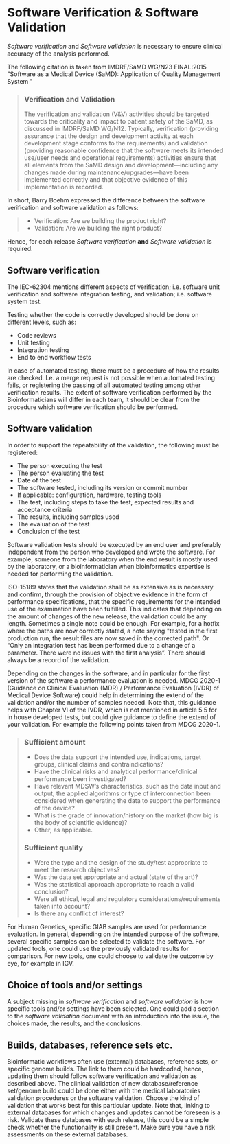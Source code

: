 # Software Verification & Software Validation

_Software verification_ and _Software validation_ is necessary to ensure clinical accuracy of the analysis performed.

The following citation is taken from IMDRF/SaMD WG/N23 FINAL:2015 "Software as a Medical Device (SaMD): Application of Quality Management System "

> ### Verification and Validation
>
> The verification and validation (V&V) activities should be targeted towards the criticality and impact to patient safety of the SaMD, as discussed in IMDRF/SaMD WG/N12.
> Typically, verification (providing assurance that the design and development activity at each development stage conforms to the requirements) and validation
> (providing reasonable confidence that the software meets its intended use/user needs and operational requirements) activities ensure that all elements from the SaMD design
> and development—including any changes made during maintenance/upgrades—have been implemented correctly and that objective evidence of this implementation is recorded.

In short, Barry Boehm expressed the difference between the software verification and software validation as follows:

> -   Verification: Are we building the product right?
> -   Validation: Are we building the right product?

Hence, for each release _Software verification_ **and** _Software validation_ is required.

## Software verification

The IEC-62304 mentions different aspects of verification; i.e. software unit verification and software integration testing, and validation; i.e. software system test.

Testing whether the code is correctly developed should be done on different levels, such as:

-   Code reviews
-   Unit testing
-   Integration testing
-   End to end workflow tests

In case of automated testing, there must be a procedure of how the results are checked. I.e. a merge request is not possible when automated testing fails, or registering the passing of all automated testing among other verification results. The extent of software verification performed by the Bioinformaticians will differ in each team, it should be clear from the procedure which software verification should be performed.

## Software validation

In order to support the repeatability of the validation, the following must be registered:

-   The person executing the test
-   The person evaluating the test
-   Date of the test
-   The software tested, including its version or commit number
-   If applicable: configuration, hardware, testing tools
-   The test, including steps to take the test, expected results and acceptance criteria
-   The results, including samples used
-   The evaluation of the test
-   Conclusion of the test

Software validation tests should be executed by an end user and preferably independent from the person who developed and wrote the software. For example, someone from the laboratory when the end result is mostly used by the laboratory, or a bioinformatician when bioinformatics expertise is needed for performing the validation.

ISO-15189 states that the validation shall be as extensive as is necessary and confirm, through the provision of objective evidence in the form of performance specifications, that the specific requirements for the intended use of the examination have been fulfilled. This indicates that depending on the amount of changes of the new release, the validation could be any length. Sometimes a single note could be enough. For example, for a hotfix where the paths are now correctly stated, a note saying "tested in the first production run, the result files are now saved in the corrected path". Or “Only an integration test has been performed due to a change of a parameter. There were no issues with the first analysis”. There should always be a record of the validation.

Depending on the changes in the software, and in particular for the first version of the software a performance evaluation is needed. MDCG 2020-1 (Guidance on Clinical Evaluation (MDR) / Performance Evaluation (IVDR) of Medical Device Software) could help in determining the extend of the validation and/or the number of samples needed. Note that, this guidance helps with Chapter VI of the IVDR, which is not mentioned in article 5.5 for in house developed tests, but could give guidance to define the extend of your validation. For example the following points taken from MDCG 2020-1.

> ### Sufficient amount
>
> -   Does the data support the intended use, indications, target groups, clinical claims and
>     contraindications?
> -   Have the clinical risks and analytical performance/clinical performance been investigated?
> -   Have relevant MDSW’s characteristics, such as the data input and output, the applied algorithms
>     or type of interconnection been considered when generating the data to support the performance of
>     the device?
> -   What is the grade of innovation/history on the market (how big is the body of scientific evidence)?
> -   Other, as applicable.
>
> ### Sufficient quality
>
> -   Were the type and the design of the study/test appropriate to meet the research objectives?
> -   Was the data set appropriate and actual (state of the art)?
> -   Was the statistical approach appropriate to reach a valid conclusion?
> -   Were all ethical, legal and regulatory considerations/requirements taken into account?
> -   Is there any conflict of interest?

For Human Genetics, specific GIAB samples are used for performance evaluation. In general, depending on the intended purpose of the software, several specific samples can be selected to validate the software. For updated tools, one could use the previously validated results for comparison. For new tools, one could choose to validate the outcome by eye, for example in IGV.

## Choice of tools and/or settings

A subject missing in _software verification_ and _software validation_ is how specific tools and/or settings have been selected. One could add a section to the _software validation_ document with an introduction into the issue, the choices made, the results, and the conclusions.

## Builds, databases, reference sets etc.

Bioinformatic workflows often use (external) databases, reference sets, or specific genome builds. The link to them could be hardcoded, hence, updating them should follow software verification and validation as described above. The clinical validation of new database/reference set/genome build could be done either with the medical laboratories validation procedures or the software validation. Choose the kind of validation that works best for this particular update. Note that, linking to external databases for which changes and updates cannot be foreseen is a risk. Validate these databases with each release, this could be a simple check whether the functionality is still present. Make sure you have a risk assessments on these external databases.
